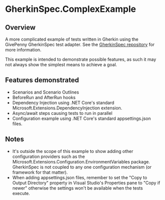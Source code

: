 # GherkinSpec.ComplexExample

## Overview

A more complicated example of tests written in Gherkin using the GivePenny GherkinSpec test adapter.  See the [GherkinSpec repository](https://github.com/GivePenny/GherkinSpec) for more information.

This example is intended to demonstrate possible features, as such it may not always show the simplest means to achieve a goal.

## Features demonstrated

* Scenarios and Scenario Outlines
* BeforeRun and AfterRun hooks
* Dependency Injection using .NET Core's standard Microsoft.Extensions.DependencyInjection extension.
* Async/await steps causing tests to run in parallel
* Configuration example using .NET Core's standard appsettings.json files.

## Notes

* It's outside the scope of this example to show adding other configuration providers such as the MIcrosoft.Extensions.Configuration.EnvironmentVariables package.  GherkinSpec is not coupled to any one configuration mechanism (or framework for that matter).
* When adding appsettings.json files, remember to set the "Copy to Output Directory" property in Visual Studio's Properties pane to "Copy if newer" otherwise the settings won't be available when the tests execute.